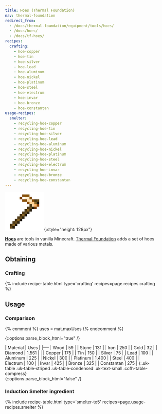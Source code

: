 ```yaml
---
title: Hoes (Thermal Foundation)
nav: thermal-foundation
redirect_from:
  - /docs/thermal-foundation/equipment/tools/hoes/
  - /docs/hoes/
  - /docs/tf-hoes/
recipes:
  crafting:
    - hoe-copper
    - hoe-tin
    - hoe-silver
    - hoe-lead
    - hoe-aluminum
    - hoe-nickel
    - hoe-platinum
    - hoe-steel
    - hoe-electrum
    - hoe-invar
    - hoe-bronze
    - hoe-constantan
usage-recipes:
  smelter:
    - recycling-hoe-copper
    - recycling-hoe-tin
    - recycling-hoe-silver
    - recycling-hoe-lead
    - recycling-hoe-aluminum
    - recycling-hoe-nickel
    - recycling-hoe-platinum
    - recycling-hoe-steel
    - recycling-hoe-electrum
    - recycling-hoe-invar
    - recycling-hoe-bronze
    - recycling-hoe-constantan
---
```


![Hoes](/assets/images/thermal-foundation/hoes.gif){:style="height: 128px"}


**[Hoes](https://minecraft.gamepedia.com/Hoe)** are tools in vanilla Minecraft.
[Thermal Foundation](/docs/thermal-foundation/) adds a set of hoes made of
various metals.


Obtaining
---------

### Crafting
{% include recipe-table.html type='crafting' recipes=page.recipes.crafting %}


Usage
-----

### Comparison
{% comment %}
uses = mat.maxUses
{% endcomment %}

{::options parse_block_html="true" /}
<div class="uk-overflow-container">
| Material | Uses |
|---
| Wood | 59 |
| Stone | 131 |
| Iron | 250 |
| Gold | 32 |
| Diamond | 1,561 |
|
| Copper | 175 |
| Tin | 150 |
| Silver | 75 |
| Lead | 100 |
| Aluminum | 225 |
| Nickel | 300 |
| Platinum | 1,400 |
| Steel | 400 |
| Electrum | 100 |
| Invar | 425 |
| Bronze | 325 |
| Constantan | 275 |
{:.uk-table .uk-table-striped .uk-table-condensed .uk-text-small .cofh-table-compress}
</div>
{::options parse_block_html="false" /}

### Induction Smelter ingredient
{% include recipe-table.html type='smelter-te5' recipes=page.usage-recipes.smelter %}
